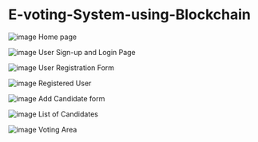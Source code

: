 # E-voting-System-using-Blockchain
![image](https://github.com/harshitcodes1/E-voting-System-using-Blockchain/assets/64720101/02cd8a93-cad7-449c-a21b-7f6434ea3a24)
Home page

![image](https://github.com/harshitcodes1/E-voting-System-using-Blockchain/assets/64720101/462d97ac-9a26-4979-bc4c-4bfcdfbe452e)
User Sign-up and Login Page

![image](https://github.com/harshitcodes1/E-voting-System-using-Blockchain/assets/64720101/358d1765-dccc-452a-92ff-925cc877659e)
User Registration Form

![image](https://github.com/harshitcodes1/E-voting-System-using-Blockchain/assets/64720101/d21a2005-a869-4e8a-aaba-55ba03e8adef)
Registered User

![image](https://github.com/harshitcodes1/E-voting-System-using-Blockchain/assets/64720101/dfdc761c-627f-426a-8d55-b1726da8191e)
Add Candidate form

![image](https://github.com/harshitcodes1/E-voting-System-using-Blockchain/assets/64720101/0a9de6a7-2e43-47f4-af8b-58f6e0debd8e)
List of Candidates

![image](https://github.com/harshitcodes1/E-voting-System-using-Blockchain/assets/64720101/9897febe-630f-4769-8985-c811e6b0c0e3)
Voting Area
